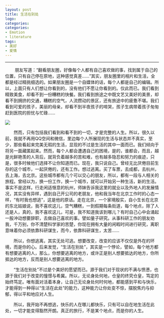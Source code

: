 ```yaml
---
layout: post
title: 生活在别处
logo: 
categories:
categories:
- Emotion
- literature
tags:
- 美好
- 爱情
---
```

---


　　     朋友写道：“翻看朋友圈，好像每个人都有自己喜欢做的事，找到属于自己的位置，只有自己停在原地，这种感觉真差……”其实，朋友圈里的相片和生活，全都是经过精挑细选的。如果朋友圈是一个自媒体的话，每个人都是自己的编辑。所以，上面只有人们想让你看到的，没有他们不愿让你看到的。仅此而已。我们看到精致美食，却看不到一份糟糕的快餐。我们看到旅途之中既文艺又美好的美景，却看不到拥挤的交通，糟糕的空气，人流攒动的景区，还有旅途中的疲惫不堪。我们看到可爱的孩子，美丽的母亲，却看不到半夜孩子的啼哭，孩子生病带着孩子匆匆赶到医院的担忧与忙碌……



![](http://easyread.ph.126.net/sb6zo9w3ekPmxWAFQK_73w==/7917052167500925389.jpg)




　　然而，只有包括我们看到和看不到的一切，才是完整的人生。所以，很久以前，我就不再用QQ空间和微信，里边每个人所展现的生活与状态并不真实，至少，那些看起来完美无瑕的生活，显现的不过是生活的其中一面而已。我们倾向于将另一面藏匿起来。然而，每个人都会遭遇自己的困境，是的，谁都会，而且，越是光鲜艳羡的人背后，就背负着越多的苦和难，也有越多隐忍和努力的痕迹，只是，很多时候他们选择不让你知道而已。现在，我只说自己。曾经无比厌倦目前生存的这个城市，一起厌倦的，还有工作。想过逃离。买了车票，去成都，去杭州，去上海，去北京。这些城市都有几个可以交心的朋友，所以，都有一段与人相关的旅程。曾经以为，换一份工作，换一个城市，就可以开始另一种生活，新的生活。事实不是这样。行走闲适惬意的杭州，师妹告诉我这里的就业以及外地人的发展情况，其实没有异样，遇到自己开公司的老朋友，他和我当年在北京工作时的心态一样，“有时我也想逃”，这是他的原话。走在北京，一个家境殷实，自小生长在北京的东北姑娘说，我不喜欢这儿，空气糟糕，一到假期每条街道，每个地点，除了人还是人，真的，我不喜欢这儿，可是，我不知道我该到哪儿？有时自己心中会涌起一股冲动想要辞职，去做自己喜欢的事。譬如量子研究。从事科研工作的朋友劝我，千万别，你不清楚科学家的苦楚，你现在拥有大量的闲暇时间进行研究，离职意味着你必须依靠科研谋生，而今，依靠科研谋生，太苦……

　　所以，你想逃离，其实无处可逃。想要改变，改变的应该不仅仅是外在的环境，而是你的心。后来发觉，“生活在别处”，其实是一个悖论，譬如，每个地方都有想要逃离的人，那么，你想要逃离的地方，或许正是别人想要抵达的地方，你所抵达的地方，反而是别人想要逃离的地方。

　　“生活在别处”不过是个美好的愿望而已。源于我们对于现状的不满与愤懑，也源于我们对于改变的憧憬与希冀。所以，无论身处何地，仓皇的终究仓皇，笃定的始终笃定。唯有面对活着本身，让自己无论身处何时何地，都能感到平和与快乐，才能得到一种得以“生活在此处”的能力，这种能力让你处变不惊，摆脱焦灼与抑郁，得以平和地应对人生。

　　所以，我开始不再想逃，快乐的人在哪儿都快乐，只有可以自在地生活在此处，一切才能变得豁然开朗。真正的旅行，不是某个地点，而是你的人生。


